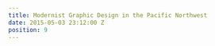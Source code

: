 ```yaml
---
title: Modernist Graphic Design in the Pacific Northwest
date: 2015-05-03 23:12:00 Z
position: 9
---
```


